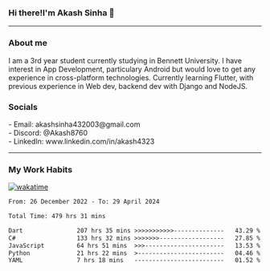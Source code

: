 <h3>Hi there!I'm Akash Sinha 👋</h3>

--- 

<h3>About me</h3>
I am a 3rd year student currently studying in Bennett University. I have interest in App Development, particulary Android but would love to get any experience in cross-platform technologies. Currently learning Flutter, with previous experience in Web dev, backend dev with Django and NodeJS.

<h3>Socials</h3>
 - Email: akashsinha432003@gmail.com<br>
 - Discord: @Akash8760<br>
 - LinkedIn: www.linkedin.com/in/akash4323<br>


---

<h3>My Work Habits</h3>

[![wakatime](https://wakatime.com/badge/user/938b2951-49cf-4810-9b9e-c17cde3d3343.svg)](https://wakatime.com/@938b2951-49cf-4810-9b9e-c17cde3d3343)

<!--START_SECTION:waka-->

```txt
From: 26 December 2022 - To: 29 April 2024

Total Time: 479 hrs 31 mins

Dart               207 hrs 35 mins >>>>>>>>>>>--------------   43.29 %
C#                 133 hrs 32 mins >>>>>>>------------------   27.85 %
JavaScript         64 hrs 51 mins  >>>----------------------   13.53 %
Python             21 hrs 22 mins  >------------------------   04.46 %
YAML               7 hrs 18 mins   -------------------------   01.52 %
```

<!--END_SECTION:waka-->

